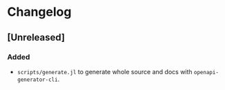 # Changelog

## [Unreleased]

### Added
- `scripts/generate.jl` to generate whole source and docs with `openapi-generator-cli`.

